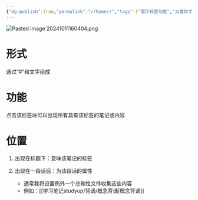 ```yaml
---
{"dg-publish":true,"permalink":"//home//","tags":["展示标签功能","太喜欢学习了","每天都要学习"]}
---
```


![Pasted image 20241011160404.png](/img/user/%E8%BF%90%E8%A1%8C%E6%9D%82/%E9%99%84%E4%BB%B6/Pasted%20image%2020241011160404.png)
# 形式
通过“#”和文字组成
# 功能
点击该标签块可以出现所有具有该标签的笔记或内容
# 位置
1. 出现在标题下：意味该笔记的标签

2. 出现在一段话后：为该段话的属性
	- 通常我将设置例外一个总和性文件收集这些内容
	- 例如：[[学习笔记studyup/背诵/概念背诵\|概念背诵]]